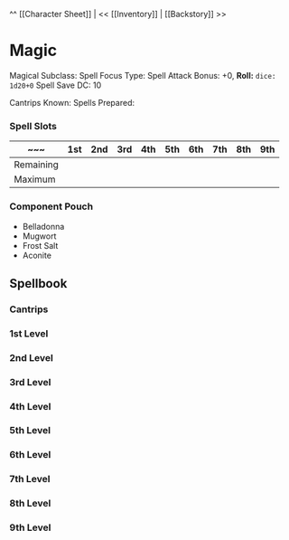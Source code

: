 ^^ [[Character Sheet]] | << [[Inventory]] | [[Backstory]] >>

# Magic
Magical Subclass:
Spell Focus Type:
Spell Attack Bonus: +0, **Roll:** `dice: 1d20+0`
Spell Save DC: 10

Cantrips Known:
Spells Prepared:

### Spell Slots
| ~~~         | 1st | 2nd | 3rd | 4th | 5th | 6th | 7th | 8th | 9th |
| --------- | --- | --- | --- | --- | --- | --- | --- | --- | --- |
| Remaining |     |     |     |     |     |     |     |     |     |
| Maximum       |     |     |     |     |     |     |     |     |     |

### Component Pouch
- Belladonna
- Mugwort
- Frost Salt
- Aconite

## Spellbook

### Cantrips

### 1st Level

### 2nd Level

### 3rd Level

### 4th Level

### 5th Level

### 6th Level

### 7th Level

### 8th Level

### 9th Level

